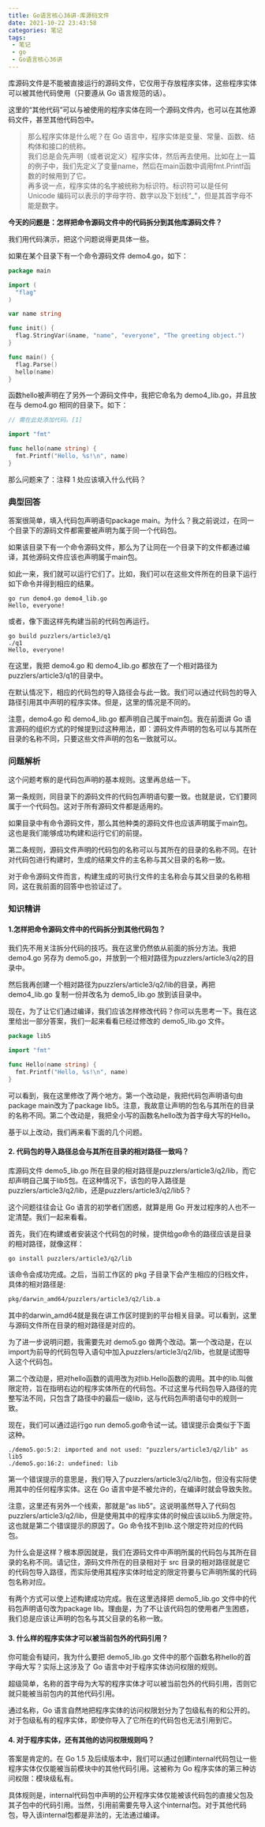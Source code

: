 ```yaml
---
title: Go语言核心36讲-库源码文件
date: 2021-10-22 23:43:58
categories: 笔记
tags: 
 - 笔记
 - go
 - Go语言核心36讲
---
```


库源码文件是不能被直接运行的源码文件，它仅用于存放程序实体，这些程序实体可以被其他代码使用（只要遵从 Go 语言规范的话）。
<!--more-->

这里的“其他代码”可以与被使用的程序实体在同一个源码文件内，也可以在其他源码文件，甚至其他代码包中。

>那么程序实体是什么呢？在 Go 语言中，程序实体是变量、常量、函数、结构体和接口的统称。  
我们总是会先声明（或者说定义）程序实体，然后再去使用。比如在上一篇的例子中，我们先定义了变量name，然后在main函数中调用fmt.Printf函数的时候用到了它。  
再多说一点，程序实体的名字被统称为标识符。标识符可以是任何 Unicode 编码可以表示的字母字符、数字以及下划线“_”，但是其首字母不能是数字。

__今天的问题是：怎样把命令源码文件中的代码拆分到其他库源码文件？__

我们用代码演示，把这个问题说得更具体一些。

如果在某个目录下有一个命令源码文件 demo4.go，如下：

```go
package main

import (
  "flag"
)

var name string

func init() {
  flag.StringVar(&name, "name", "everyone", "The greeting object.")
}

func main() {
  flag.Parse()
  hello(name)
}
```

函数hello被声明在了另外一个源码文件中，我把它命名为 demo4_lib.go，并且放在与 demo4.go 相同的目录下。如下：

```go
// 需在此处添加代码。[1]

import "fmt"

func hello(name string) {
  fmt.Printf("Hello, %s!\n", name)
}
```

那么问题来了：注释 1 处应该填入什么代码？

### 典型回答

答案很简单，填入代码包声明语句package main。为什么？我之前说过，在同一个目录下的源码文件都需要被声明为属于同一个代码包。

如果该目录下有一个命令源码文件，那么为了让同在一个目录下的文件都通过编译，其他源码文件应该也声明属于main包。

如此一来，我们就可以运行它们了。比如，我们可以在这些文件所在的目录下运行如下命令并得到相应的结果。

```shell
go run demo4.go demo4_lib.go 
Hello, everyone!
```

或者，像下面这样先构建当前的代码包再运行。

```shell
go build puzzlers/article3/q1
./q1            
Hello, everyone!
```

在这里，我把 demo4.go 和 demo4_lib.go 都放在了一个相对路径为puzzlers/article3/q1的目录中。

在默认情况下，相应的代码包的导入路径会与此一致。我们可以通过代码包的导入路径引用其中声明的程序实体。但是，这里的情况是不同的。

注意，demo4.go 和 demo4_lib.go 都声明自己属于main包。我在前面讲 Go 语言源码的组织方式的时候提到过这种用法，即：源码文件声明的包名可以与其所在目录的名称不同，只要这些文件声明的包名一致就可以。

### 问题解析

这个问题考察的是代码包声明的基本规则。这里再总结一下。

第一条规则，同目录下的源码文件的代码包声明语句要一致。也就是说，它们要同属于一个代码包。这对于所有源码文件都是适用的。

如果目录中有命令源码文件，那么其他种类的源码文件也应该声明属于main包。这也是我们能够成功构建和运行它们的前提。

第二条规则，源码文件声明的代码包的名称可以与其所在的目录的名称不同。在针对代码包进行构建时，生成的结果文件的主名称与其父目录的名称一致。

对于命令源码文件而言，构建生成的可执行文件的主名称会与其父目录的名称相同，这在我前面的回答中也验证过了。

### 知识精讲

#### 1.怎样把命令源码文件中的代码拆分到其他代码包？

我们先不用关注拆分代码的技巧。我在这里仍然依从前面的拆分方法。我把 demo4.go 另存为 demo5.go，并放到一个相对路径为puzzlers/article3/q2的目录中。

然后我再创建一个相对路径为puzzlers/article3/q2/lib的目录，再把 demo4_lib.go 复制一份并改名为 demo5_lib.go 放到该目录中。

现在，为了让它们通过编译，我们应该怎样修改代码？你可以先思考一下。我在这里给出一部分答案，我们一起来看看已经过修改的 demo5_lib.go 文件。

```go
package lib5

import "fmt"

func Hello(name string) {
  fmt.Printf("Hello, %s!\n", name)
}
```

可以看到，我在这里修改了两个地方。第一个改动是，我把代码包声明语句由package main改为了package lib5。注意，我故意让声明的包名与其所在的目录的名称不同。第二个改动是，我把全小写的函数名hello改为首字母大写的Hello。

基于以上改动，我们再来看下面的几个问题。

#### 2. 代码包的导入路径总会与其所在目录的相对路径一致吗？

库源码文件 demo5_lib.go 所在目录的相对路径是puzzlers/article3/q2/lib，而它却声明自己属于lib5包。在这种情况下，该包的导入路径是puzzlers/article3/q2/lib，还是puzzlers/article3/q2/lib5？

这个问题往往会让 Go 语言的初学者们困惑，就算是用 Go 开发过程序的人也不一定清楚。我们一起来看看。

首先，我们在构建或者安装这个代码包的时候，提供给go命令的路径应该是目录的相对路径，就像这样：

```shell
go install puzzlers/article3/q2/lib 
```

该命令会成功完成。之后，当前工作区的 pkg 子目录下会产生相应的归档文件，具体的相对路径是:

```txt
pkg/darwin_amd64/puzzlers/article3/q2/lib.a
```

其中的darwin_amd64就是我在讲工作区时提到的平台相关目录。可以看到，这里与源码文件所在目录的相对路径是对应的。

为了进一步说明问题，我需要先对 demo5.go 做两个改动。第一个改动是，在以import为前导的代码包导入语句中加入puzzlers/article3/q2/lib，也就是试图导入这个代码包。

第二个改动是，把对hello函数的调用改为对lib.Hello函数的调用。其中的lib.叫做限定符，旨在指明右边的程序实体所在的代码包。不过这里与代码包导入路径的完整写法不同，只包含了路径中的最后一级lib，这与代码包声明语句中的规则一致。

现在，我们可以通过运行go run demo5.go命令试一试。错误提示会类似于下面这种。

```shell
./demo5.go:5:2: imported and not used: "puzzlers/article3/q2/lib" as lib5
./demo5.go:16:2: undefined: lib
```

第一个错误提示的意思是，我们导入了puzzlers/article3/q2/lib包，但没有实际使用其中的任何程序实体。这在 Go 语言中是不被允许的，在编译时就会导致失败。

注意，这里还有另外一个线索，那就是“as lib5”。这说明虽然导入了代码包puzzlers/article3/q2/lib，但是使用其中的程序实体的时候应该以lib5.为限定符。这也就是第二个错误提示的原因了。Go 命令找不到lib.这个限定符对应的代码包。

为什么会是这样？根本原因就是，我们在源码文件中声明所属的代码包与其所在目录的名称不同。请记住，源码文件所在的目录相对于 src 目录的相对路径就是它的代码包导入路径，而实际使用其程序实体时给定的限定符要与它声明所属的代码包名称对应。

有两个方式可以使上述构建成功完成。我在这里选择把 demo5_lib.go 文件中的代码包声明语句改为package lib。理由是，为了不让该代码包的使用者产生困惑，我们总是应该让声明的包名与其父目录的名称一致。

#### 3. 什么样的程序实体才可以被当前包外的代码引用？

你可能会有疑问，我为什么要把 demo5_lib.go 文件中的那个函数名称hello的首字母大写？实际上这涉及了 Go 语言中对于程序实体访问权限的规则。

超级简单，名称的首字母为大写的程序实体才可以被当前包外的代码引用，否则它就只能被当前包内的其他代码引用。

通过名称，Go 语言自然地把程序实体的访问权限划分为了包级私有的和公开的。对于包级私有的程序实体，即使你导入了它所在的代码包也无法引用到它。

#### 4. 对于程序实体，还有其他的访问权限规则吗？

答案是肯定的。在 Go 1.5 及后续版本中，我们可以通过创建internal代码包让一些程序实体仅仅能被当前模块中的其他代码引用。这被称为 Go 程序实体的第三种访问权限：模块级私有。

具体规则是，internal代码包中声明的公开程序实体仅能被该代码包的直接父包及其子包中的代码引用。当然，引用前需要先导入这个internal包。对于其他代码包，导入该internal包都是非法的，无法通过编译。
